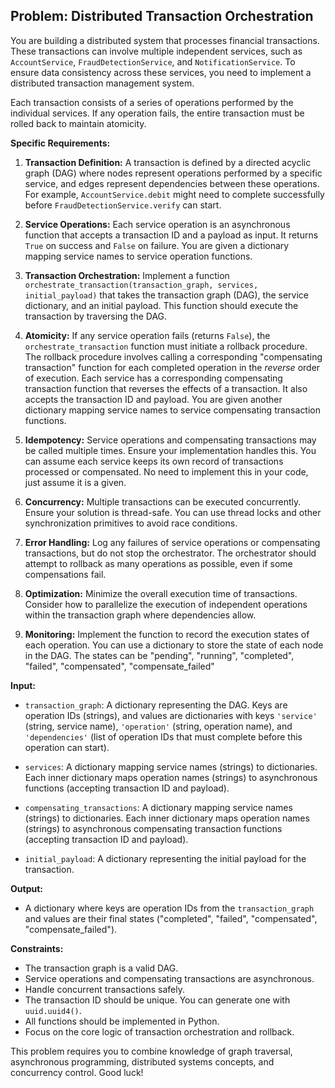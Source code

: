 ## Problem: Distributed Transaction Orchestration

You are building a distributed system that processes financial transactions. These transactions can involve multiple independent services, such as `AccountService`, `FraudDetectionService`, and `NotificationService`. To ensure data consistency across these services, you need to implement a distributed transaction management system.

Each transaction consists of a series of operations performed by the individual services. If any operation fails, the entire transaction must be rolled back to maintain atomicity.

**Specific Requirements:**

1.  **Transaction Definition:** A transaction is defined by a directed acyclic graph (DAG) where nodes represent operations performed by a specific service, and edges represent dependencies between these operations. For example, `AccountService.debit` might need to complete successfully before `FraudDetectionService.verify` can start.

2.  **Service Operations:** Each service operation is an asynchronous function that accepts a transaction ID and a payload as input. It returns `True` on success and `False` on failure.  You are given a dictionary mapping service names to service operation functions.

3.  **Transaction Orchestration:** Implement a function `orchestrate_transaction(transaction_graph, services, initial_payload)` that takes the transaction graph (DAG), the service dictionary, and an initial payload. This function should execute the transaction by traversing the DAG.

4.  **Atomicity:** If any service operation fails (returns `False`), the `orchestrate_transaction` function must initiate a rollback procedure.  The rollback procedure involves calling a corresponding "compensating transaction" function for each completed operation in the *reverse* order of execution.  Each service has a corresponding compensating transaction function that reverses the effects of a transaction. It also accepts the transaction ID and payload. You are given another dictionary mapping service names to service compensating transaction functions.

5.  **Idempotency:**  Service operations and compensating transactions may be called multiple times.  Ensure your implementation handles this.  You can assume each service keeps its own record of transactions processed or compensated. No need to implement this in your code, just assume it is a given.

6.  **Concurrency:** Multiple transactions can be executed concurrently.  Ensure your solution is thread-safe. You can use thread locks and other synchronization primitives to avoid race conditions.

7.  **Error Handling:** Log any failures of service operations or compensating transactions, but do not stop the orchestrator.  The orchestrator should attempt to rollback as many operations as possible, even if some compensations fail.

8.  **Optimization:** Minimize the overall execution time of transactions. Consider how to parallelize the execution of independent operations within the transaction graph where dependencies allow.

9. **Monitoring:** Implement the function to record the execution states of each operation. You can use a dictionary to store the state of each node in the DAG. The states can be "pending", "running", "completed", "failed", "compensated", "compensate_failed"

**Input:**

*   `transaction_graph`: A dictionary representing the DAG. Keys are operation IDs (strings), and values are dictionaries with keys `'service'` (string, service name), `'operation'` (string, operation name), and `'dependencies'` (list of operation IDs that must complete before this operation can start).

*   `services`: A dictionary mapping service names (strings) to dictionaries. Each inner dictionary maps operation names (strings) to asynchronous functions (accepting transaction ID and payload).

*   `compensating_transactions`: A dictionary mapping service names (strings) to dictionaries. Each inner dictionary maps operation names (strings) to asynchronous compensating transaction functions (accepting transaction ID and payload).

*   `initial_payload`: A dictionary representing the initial payload for the transaction.

**Output:**

*   A dictionary where keys are operation IDs from the `transaction_graph` and values are their final states ("completed", "failed", "compensated", "compensate_failed").

**Constraints:**

*   The transaction graph is a valid DAG.
*   Service operations and compensating transactions are asynchronous.
*   Handle concurrent transactions safely.
*   The transaction ID should be unique. You can generate one with `uuid.uuid4()`.
*   All functions should be implemented in Python.
*   Focus on the core logic of transaction orchestration and rollback.

This problem requires you to combine knowledge of graph traversal, asynchronous programming, distributed systems concepts, and concurrency control. Good luck!

